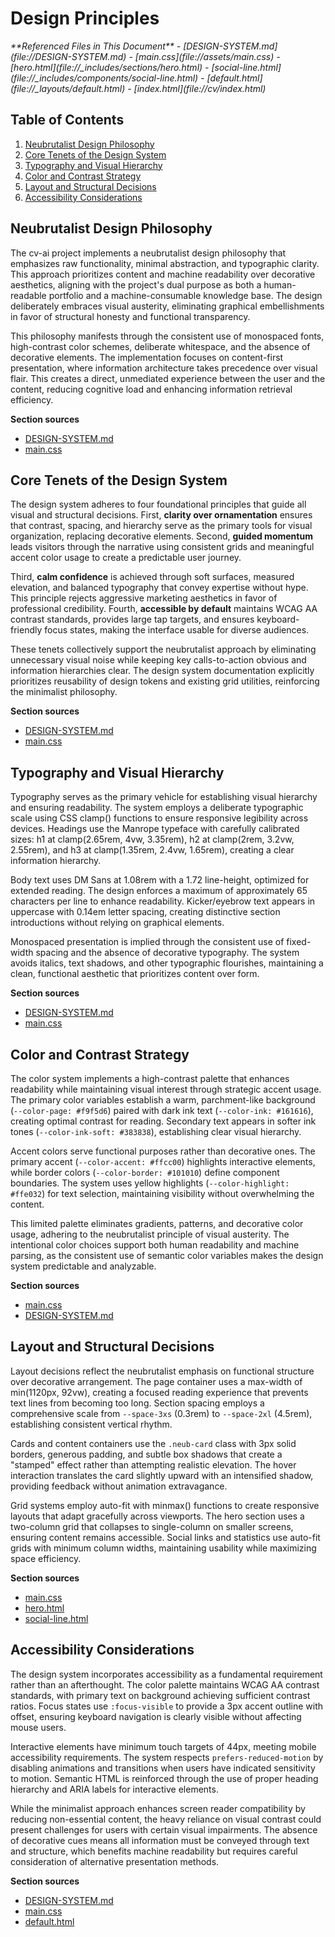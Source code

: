 # Design Principles

<cite>
**Referenced Files in This Document**   
- [DESIGN-SYSTEM.md](file://DESIGN-SYSTEM.md)
- [main.css](file://assets/main.css)
- [hero.html](file://_includes/sections/hero.html)
- [social-line.html](file://_includes/components/social-line.html)
- [default.html](file://_layouts/default.html)
- [index.html](file://cv/index.html)
</cite>

## Table of Contents
1. [Neubrutalist Design Philosophy](#neubrutalist-design-philosophy)
2. [Core Tenets of the Design System](#core-tenets-of-the-design-system)
3. [Typography and Visual Hierarchy](#typography-and-visual-hierarchy)
4. [Color and Contrast Strategy](#color-and-contrast-strategy)
5. [Layout and Structural Decisions](#layout-and-structural-decisions)
6. [Accessibility Considerations](#accessibility-considerations)

## Neubrutalist Design Philosophy

The cv-ai project implements a neubrutalist design philosophy that emphasizes raw functionality, minimal abstraction, and typographic clarity. This approach prioritizes content and machine readability over decorative aesthetics, aligning with the project's dual purpose as both a human-readable portfolio and a machine-consumable knowledge base. The design deliberately embraces visual austerity, eliminating graphical embellishments in favor of structural honesty and functional transparency.

This philosophy manifests through the consistent use of monospaced fonts, high-contrast color schemes, deliberate whitespace, and the absence of decorative elements. The implementation focuses on content-first presentation, where information architecture takes precedence over visual flair. This creates a direct, unmediated experience between the user and the content, reducing cognitive load and enhancing information retrieval efficiency.

**Section sources**
- [DESIGN-SYSTEM.md](file://DESIGN-SYSTEM.md#L1-L90)
- [main.css](file://assets/main.css#L0-L799)

## Core Tenets of the Design System

The design system adheres to four foundational principles that guide all visual and structural decisions. First, **clarity over ornamentation** ensures that contrast, spacing, and hierarchy serve as the primary tools for visual organization, replacing decorative elements. Second, **guided momentum** leads visitors through the narrative using consistent grids and meaningful accent color usage to create a predictable user journey.

Third, **calm confidence** is achieved through soft surfaces, measured elevation, and balanced typography that convey expertise without hype. This principle rejects aggressive marketing aesthetics in favor of professional credibility. Fourth, **accessible by default** maintains WCAG AA contrast standards, provides large tap targets, and ensures keyboard-friendly focus states, making the interface usable for diverse audiences.

These tenets collectively support the neubrutalist approach by eliminating unnecessary visual noise while keeping key calls-to-action obvious and information hierarchies clear. The design system documentation explicitly prioritizes reusability of design tokens and existing grid utilities, reinforcing the minimalist philosophy.

**Section sources**
- [DESIGN-SYSTEM.md](file://DESIGN-SYSTEM.md#L6-L17)
- [main.css](file://assets/main.css#L0-L799)

## Typography and Visual Hierarchy

Typography serves as the primary vehicle for establishing visual hierarchy and ensuring readability. The system employs a deliberate typographic scale using CSS clamp() functions to ensure responsive legibility across devices. Headings use the Manrope typeface with carefully calibrated sizes: h1 at clamp(2.65rem, 4vw, 3.35rem), h2 at clamp(2rem, 3.2vw, 2.55rem), and h3 at clamp(1.35rem, 2.4vw, 1.65rem), creating a clear information hierarchy.

Body text uses DM Sans at 1.08rem with a 1.72 line-height, optimized for extended reading. The design enforces a maximum of approximately 65 characters per line to enhance readability. Kicker/eyebrow text appears in uppercase with 0.14em letter spacing, creating distinctive section introductions without relying on graphical elements.

Monospaced presentation is implied through the consistent use of fixed-width spacing and the absence of decorative typography. The system avoids italics, text shadows, and other typographic flourishes, maintaining a clean, functional aesthetic that prioritizes content over form.

**Section sources**
- [DESIGN-SYSTEM.md](file://DESIGN-SYSTEM.md#L29-L40)
- [main.css](file://assets/main.css#L45-L85)

## Color and Contrast Strategy

The color system implements a high-contrast palette that enhances readability while maintaining visual interest through strategic accent usage. The primary color variables establish a warm, parchment-like background (`--color-page: #f9f5d6`) paired with dark ink text (`--color-ink: #161616`), creating optimal contrast for reading. Secondary text appears in softer ink tones (`--color-ink-soft: #383838`), establishing clear visual hierarchy.

Accent colors serve functional purposes rather than decorative ones. The primary accent (`--color-accent: #ffcc00`) highlights interactive elements, while border colors (`--color-border: #101010`) define component boundaries. The system uses yellow highlights (`--color-highlight: #ffe032`) for text selection, maintaining visibility without overwhelming the content.

This limited palette eliminates gradients, patterns, and decorative color usage, adhering to the neubrutalist principle of visual austerity. The intentional color choices support both human readability and machine parsing, as the consistent use of semantic color variables makes the design system predictable and analyzable.

**Section sources**
- [main.css](file://assets/main.css#L1-L44)
- [DESIGN-SYSTEM.md](file://DESIGN-SYSTEM.md#L19-L28)

## Layout and Structural Decisions

Layout decisions reflect the neubrutalist emphasis on functional structure over decorative arrangement. The page container uses a max-width of min(1120px, 92vw), creating a focused reading experience that prevents text lines from becoming too long. Section spacing employs a comprehensive scale from `--space-3xs` (0.3rem) to `--space-2xl` (4.5rem), establishing consistent vertical rhythm.

Cards and content containers use the `.neub-card` class with 3px solid borders, generous padding, and subtle box shadows that create a "stamped" effect rather than attempting realistic elevation. The hover interaction translates the card slightly upward with an intensified shadow, providing feedback without animation extravagance.

Grid systems employ auto-fit with minmax() functions to create responsive layouts that adapt gracefully across viewports. The hero section uses a two-column grid that collapses to single-column on smaller screens, ensuring content remains accessible. Social links and statistics use auto-fit grids with minimum column widths, maintaining usability while maximizing space efficiency.

**Section sources**
- [main.css](file://assets/main.css#L87-L150)
- [hero.html](file://_includes/sections/hero.html#L1-L55)
- [social-line.html](file://_includes/components/social-line.html#L1-L41)

## Accessibility Considerations

The design system incorporates accessibility as a fundamental requirement rather than an afterthought. The color palette maintains WCAG AA contrast standards, with primary text on background achieving sufficient contrast ratios. Focus states use `:focus-visible` to provide a 3px accent outline with offset, ensuring keyboard navigation is clearly visible without affecting mouse users.

Interactive elements have minimum touch targets of 44px, meeting mobile accessibility requirements. The system respects `prefers-reduced-motion` by disabling animations and transitions when users have indicated sensitivity to motion. Semantic HTML is reinforced through the use of proper heading hierarchy and ARIA labels for interactive elements.

While the minimalist approach enhances screen reader compatibility by reducing non-essential content, the heavy reliance on visual contrast could present challenges for users with certain visual impairments. The absence of decorative cues means all information must be conveyed through text and structure, which benefits machine readability but requires careful consideration of alternative presentation methods.

**Section sources**
- [DESIGN-SYSTEM.md](file://DESIGN-SYSTEM.md#L80-L88)
- [main.css](file://assets/main.css#L15-L25)
- [default.html](file://_layouts/default.html#L1-L47)
